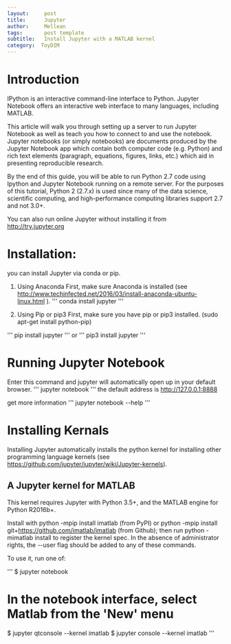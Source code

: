 ```yaml
---
layout:     post
title:      Jupyter
author:     Mellean
tags: 		post template
subtitle:  	Install Jupyter with a MATLAB kernel
category:  ToyDIM
---
```

<!-- Start Writing Below in Markdown -->

# Introduction

IPython is an interactive command-line interface to Python. Jupyter Notebook offers an interactive web interface to many languages, including MATLAB.

This article will walk you through setting up a server to run Jupyter Notebook as well as teach you how to connect to and use the notebook. Jupyter notebooks (or simply notebooks) are documents produced by the Jupyter Notebook app which contain both computer code (e.g. Python) and rich text elements (paragraph, equations, figures, links, etc.) which aid in presenting reproducible research.

By the end of this guide, you will be able to run Python 2.7 code using Ipython and Jupyter Notebook running on a remote server. For the purposes of this tutorial, Python 2 (2.7.x) is used since many of the data science, scientific computing, and high-performance computing libraries support 2.7 and not 3.0+.

You can also run online Jupyter without installing it from http://try.jupyter.org

# Installation:

you can install Jupyter via conda or pip.

1. Using Anaconda
First, make sure Anaconda is installed (see http://www.techinfected.net/2016/03/install-anaconda-ubuntu-linux.html
).
'''
conda install jupyter
'''

2. Using Pip or pip3
First, make sure you have pip or pip3 installed. (sudo apt-get install python-pip)


'''
pip install jupyter
'''
or
'''
pip3 install jupyter
'''

# Running Jupyter Notebook

Enter this command and jupyter will automatically open up in your default browser.
'''
jupyter notebook
'''
the default address is http://127.0.0.1:8888

get more information
'''
jupyter notebook --help
'''

#  Installing Kernals

Installing Jupyter automatically installs the python kernel for installing other programming language kernels
(see https://github.com/jupyter/jupyter/wiki/Jupyter-kernels).

## A Jupyter kernel for MATLAB

This kernel requires Jupyter with Python 3.5+, and the MATLAB engine for Python R2016b+.

Install with python -mpip install imatlab (from PyPI) or python -mpip install git+https://github.com/imatlab/imatlab (from Github); then run python -mimatlab install to register the kernel spec. In the absence of administrator rights, the --user flag should be added to any of these commands.

To use it, run one of:

'''
$ jupyter notebook
# In the notebook interface, select Matlab from the 'New' menu
$ jupyter qtconsole --kernel imatlab
$ jupyter console --kernel imatlab
'''
